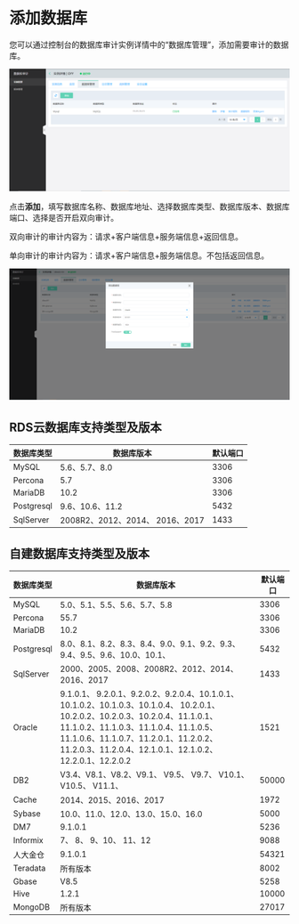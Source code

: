 # 添加数据库

您可以通过控制台的数据库审计实例详情中的“数据库管理”，添加需要审计的数据库。

![数据库管理](/image/Database-Audit/数据库管理.png)

点击**添加**，填写数据库名称、数据库地址、选择数据库类型、数据库版本、数据库端口、选择是否开启双向审计。

双向审计的审计内容为：请求+客户端信息+服务端信息+返回信息。

单向审计的审计内容为：请求+客户端信息+服务端信息。不包括返回信息。

![添加数据库](/image/Database-Audit/添加数据库.png)

## RDS云数据库支持类型及版本

| 数据库类型 | 数据库版本                      | 默认端口 |
| ---------- | ------------------------------- | -------- |
| MySQL      | 5.6、5.7、8.0                   | 3306     |
| Percona    | 5.7                             | 3306     |
| MariaDB    | 10.2                            | 3306     |
| Postgresql | 9.6、10.6、11.2                 | 5432     |
| SqlServer  | 2008R2、2012、2014、 2016、2017 | 1433     |

## 自建数据库支持类型及版本

| 数据库类型 | 数据库版本                                                   | 默认端口 |
| ---------- | ------------------------------------------------------------ | -------- |
| MySQL      | 5.0、5.1、5.5、5.6、5.7、5.8                                 | 3306     |
| Percona    | 55.7                                                         | 3306     |
| MariaDB    | 10.2                                                         | 3306     |
| Postgresql | 8.0、8.1、8.2、8.3、8.4、9.0、9.1、9.2、9.3、9.4、9.5、9.6、10.0、10.1、 | 5432     |
| SqlServer  | 2000、2005、2008、2008R2、2012、2014、 2016、2017            | 1433     |
| Oracle     | 9.1.0.1、 9.2.0.1、9.2.0.2、9.2.0.4、10.1.0.1、10.1.0.2、10.1.0.3、10.1.0.4、 10.2.0.1、10.2.0.2、10.2.0.3、10.2.0.4、11.1.0.1、11.1.0.2、11.1.0.3、11.1.0.4、11.1.0.5、11.1.0.6、11.1.0.7、11.2.0.1、11.2.0.2、11.2.0.3、11.2.0.4、12.1.0.1、12.1.0.2、12.2.0.1、12.2.0.2 | 1521     |
| DB2        | V3.4、V8.1、V8.2、V9.1、 V9.5、 V9.7、 V10.1、 V10.5、 V11.1、 | 50000    |
| Cache      | 2014、2015、2016、2017                                       | 1972     |
| Sybase     | 10.0、11.0、12.0、13.0、15.0、16.0                           | 5000     |
| DM7        | 9.1.0.1                                                      | 5236     |
| Informix   | 7、 8、 9、10、 11、12                                       | 9088     |
| 人大金仓   | 9.1.0.1                                                      | 54321    |
| Teradata   | 所有版本                                                     | 8002     |
| Gbase      | V8.5                                                         | 5258     |
| Hive       | 1.2.1                                                        | 10000    |
| MongoDB    | 所有版本                                                     | 27017    |